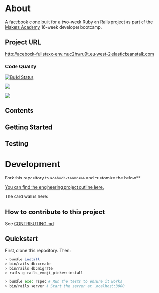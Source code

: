# About

A facebook clone built for a two-week Ruby on Rails project as part of the [Makers Academy](https://www.makersacademy.com/) 16-week developer bootcamp.

## Project URL

http://acebook-fullstaxx-env.muc2hwru9t.eu-west-2.elasticbeanstalk.com

### Code Quality

[![Build Status](https://travis-ci.org/VivianAllen/acebook-FullStaxx.svg?branch=master)](https://travis-ci.org/VivianAllen/acebook-FullStaxx)

<a href="https://codeclimate.com/github/VivianAllen/acebook-FullStaxx/maintainability"><img src="https://api.codeclimate.com/v1/badges/5ce3d8dfe461a757a6fb/maintainability" /></a>

<a href="https://codeclimate.com/github/VivianAllen/acebook-FullStaxx/test_coverage"><img src="https://api.codeclimate.com/v1/badges/5ce3d8dfe461a757a6fb/test_coverage" /></a>

## Contents

## Getting Started

## Testing 

# Development

Fork this repository to `acebook-teamname` and customize
the below**

[You can find the engineering project outline here.](https://github.com/makersacademy/course/tree/master/engineering_projects/rails)

The card wall is here: <please update>

## How to contribute to this project
See [CONTRIBUTING.md](CONTRIBUTING.md)

## Quickstart

First, clone this repository. Then:

```bash
> bundle install
> bin/rails db:create
> bin/rails db:migrate
> rails g rails_emoji_picker:install

> bundle exec rspec # Run the tests to ensure it works
> bin/rails server # Start the server at localhost:3000
```
